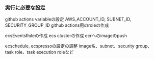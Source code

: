 ### 実行に必要な設定
github actions variableの設定
AWS_ACCOUNT_ID, SUBNET_ID, SECURITY_GROUP_ID
github actions用のroleの作成

ecsEventsRoleの作成
ecs clusterの作成
ecrへのimageのpush

ecschedule, ecspressoの設定の調整
image名、subnet、security group、task role、task execution roleなど